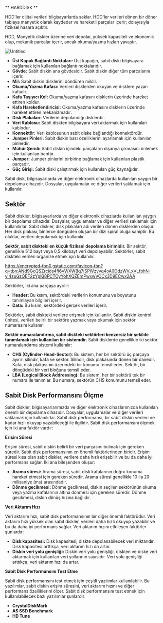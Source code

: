 ** HARDDİSK **

HDD'ler dijital verileri bilgisayarlarda saklar. HDD'ler verileri dönen bir döner tablaya manyetik olarak kaydeder ve hareketli parçalar içerir; dolayısıyla fiziksel hasara açıktır.

HDD, Manyetik diskler üzerine veri depolar, yüksek kapasiteli ve ekonomik olup, mekanik parçalar içerir, ancak okuma/yazma hızları yavaştır.

![Untitled](https://prod-files-secure.s3.us-west-2.amazonaws.com/fb0724eb-3f1f-457f-b83e-485b6535a8de/56227bb7-3696-41db-8dbc-3d69642a71b8/Untitled.png)

- **Üst Kapak Bağlantı Noktaları:** Üst kapağın, sabit diski bilgisayara bağlamak için kullanılan bağlantı noktalarıdır.
- **Gövde:** Sabit diskin ana gövdesidir. Sabit diskin diğer tüm parçalarını içerir.
- **Mil:** Sabit diskin disklerini döndüren mildir.
- **Okuma/Yazma Kafası:** Verileri disklerden okuyan ve disklere yazan kafadır.
- **Kafa Taşıyıcı Kol:** Okuma/yazma kafasını disklerin üzerinde hareket ettiren koldur.
- **Kafa Hareketlendiricisi:** Okuma/yazma kafasını disklerin üzerinde hareket ettiren mekanizmadır.
- **Disk Plakaları:** Verilerin depolandığı disklerdir.
- **Veri Kablosu:** Sabit diskten bilgisayara veri aktarmak için kullanılan kablodur.
- **Konnektör:** Veri kablosunun sabit diske bağlandığı konnektördür.
- **Jumper Pinleri:** Sabit diskin bazı özelliklerini ayarlamak için kullanılan pinlerdir.
- **Mühür Şeridi:** Sabit diskin içindeki parçaların dışarıya çıkmasını önlemek için kullanılan banttır.
- **Jumper:** Jumper pinlerini birbirine bağlamak için kullanılan plastik parçadır.
- **Güç Girişi:** Sabit diski çalıştırmak için kullanılan güç kaynağıdır.

Sabit disk, bilgisayarlarda ve diğer elektronik cihazlarda kullanılan yaygın bir depolama cihazıdır. Dosyalar, uygulamalar ve diğer verileri saklamak için kullanılır.

## **Sektör**

Sabit diskler, bilgisayarlarda ve diğer elektronik cihazlarda kullanılan yaygın bir depolama cihazıdır. Dosyalar, uygulamalar ve diğer verileri saklamak için kullanılırlar. Sabit diskler, disk plakaları adı verilen dönen disklerden oluşur. Her disk plakası, binlerce döngüden oluşan bir dizi spiral oluğa sahiptir. Bu oluklar, verileri depolamak için kullanılır.

**Sektör, sabit diskteki en küçük fiziksel depolama birimidir.** Bir sektör, genellikle 512 bayt veya 0,5 kilobayt veri depolayabilir. Sektörler, sabit diskteki verileri organize etmek için kullanılır.

https://encrypted-tbn0.gstatic.com/favicon-tbn?q=tbn:ANd9GcQSZrcids4fl6vWXWBq7iSPWzvvq4oA0DdzWV_xVLfbhN-vi4zuGzQEF2zYpKj8PCTOyYohXQZEmPwxwVOCx3D9ECwx2AA

Sektörler, iki ana parçaya ayrılır:

- **Header:** Bu kısım, sektördeki verilerin konumunu ve boyutunu tanımlayan bilgileri içerir.
- **Data:** Bu kısım, sektördeki gerçek verileri içerir.

Sektörler, sabit diskteki verilere erişmek için kullanılır. Sabit diskin kontrol ünitesi, verileri belirli bir sektöre yazmak veya okumak için sektör numarasını kullanır.

**Sektör numaralandırma, sabit diskteki sektörleri benzersiz bir şekilde tanımlamak için kullanılan bir sistemdir.** Sabit disklerde genellikle iki sektör numaralandırma sistemi kullanılır:

- **CHS (Cylinder-Head-Sector)**: Bu sistem, her bir sektörü üç parçaya ayırır: silindir, kafa ve sektör. Silindir, disk plakasında dönen bir dairedir. Kafa, disk plakasının üzerindeki bir konumu temsil eder. Sektör, bir döngüdeki bir veri bloğunu temsil eder.
- **LBA (Logical Block Addressing)**: Bu sistem, her bir sektörü tek bir numara ile tanımlar. Bu numara, sektörün CHS konumunu temsil eder.

## **Sabit Disk Performansını Ölçme**

Sabit diskler, bilgisayarlarımızda ve diğer elektronik cihazlarımızda kullanılan önemli bir depolama cihazıdır. Dosyalar, uygulamalar ve diğer verileri saklamak için kullanılırlar. Sabit disk performansı, bir sabit diskin verileri ne kadar hızlı okuyup yazabileceği ile ilgilidir. Sabit disk performansını ölçmek için iki ana faktör vardır:

**Erişim Süresi**

Erişim süresi, sabit diskin belirli bir veri parçasını bulmak için gereken süredir. Sabit disk performansının en önemli faktörlerinden biridir. Erişim süresi kısa olan sabit diskler, verilere daha hızlı erişebilir ve bu da daha iyi performans sağlar. İki ana bileşenden oluşur:

- **Arama süresi:** Arama süresi, sabit disk kafalarının doğru konuma hareket etmesi için gereken süredir. Arama süresi genellikle 10 ila 20 milisaniye (ms) arasındadır.
- **Dönme gecikmesi:** Dönme gecikmesi, diskin seçilen sektörünün okuma veya yazma kafalarının altına dönmesi için gereken süredir. Dönme gecikmesi, diskin dönüş hızına bağlıdır.

**Veri Aktarım Hızı**

Veri aktarım hızı, sabit disk performansının bir diğer önemli faktörüdür. Veri aktarım hızı yüksek olan sabit diskler, verileri daha hızlı okuyup yazabilir ve bu da daha iyi performans sağlar. Veri aktarım hızını etkileyen faktörler şunlardır:

- **Disk kapasitesi:** Disk kapasitesi, diskte depolanabilecek veri miktarıdır. Disk kapasitesi arttıkça, veri aktarım hızı da artar.
- **Diskin veri yolu genişliği:** Diskin veri yolu genişliği, diskten ve diske veri aktarmak için kullanılan veri yollarının sayısıdır. Veri yolu genişliği arttıkça, veri aktarım hızı da artar.

**Sabit Disk Performansını Test Etme**

Sabit disk performansını test etmek için çeşitli yazılımlar kullanılabilir. Bu yazılımlar, sabit diskin erişim süresini, veri aktarım hızını ve diğer performans özelliklerini ölçer. Sabit disk performansını test etmek için kullanılabilecek bazı yazılımlar şunlardır:

- **CrystalDiskMark**
- **AS SSD Benchmark**
- **HD Tune**